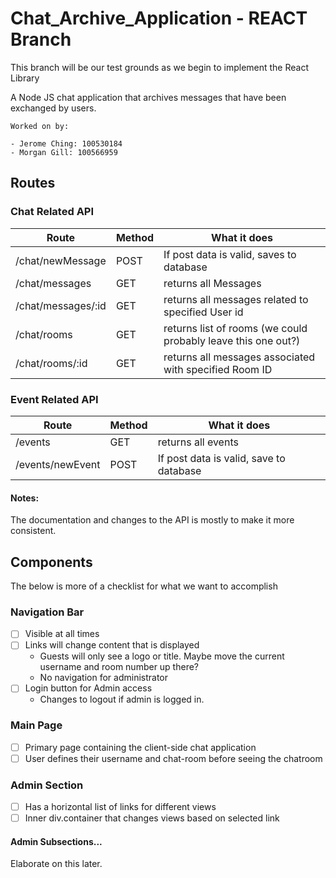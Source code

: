 # Chat_Archive_Application - REACT Branch
This branch will be our test grounds as we begin to implement the React Library

A Node JS chat application that archives messages that have been exchanged by users.

	Worked on by:

	- Jerome Ching: 100530184
	- Morgan Gill: 100566959
## Routes
### Chat Related API
Route|Method| What it does
-----|------|--------------
 /chat/newMessage |POST| If post data is valid, saves to database
 /chat/messages |GET| returns all Messages
 /chat/messages/:id |GET| returns all messages related to specified User id
 /chat/rooms	|GET| returns list of rooms (we could probably leave this one out?)
 /chat/rooms/:id |GET| returns all messages associated with specified Room ID
### Event Related API
Route|Method| What it does
-----|------|-------------
/events		|GET| returns all events
/events/newEvent	|POST|If post data is valid, save to database

#### Notes:
The documentation and changes to the API is mostly to make it more consistent.

## Components
The below is more of a checklist for what we want to accomplish
### Navigation Bar
 - [ ] Visible at all times
 - [ ] Links will change content that is displayed
   - Guests will only see a logo or title.  Maybe move the current username and room number up there?
   - No navigation for administrator
 - [ ] Login button for Admin access
   - Changes to logout if admin is logged in.
### Main Page
 - [ ] Primary page containing the client-side chat application
 - [ ] User defines their username and chat-room before seeing the chatroom
### Admin Section
 - [ ] Has a horizontal list of links for different views
 - [ ] Inner div.container that changes views based on selected link
#### Admin Subsections...
Elaborate on this later.
